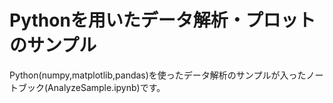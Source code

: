 # Pythonを用いたデータ解析・プロットのサンプル
Python(numpy,matplotlib,pandas)を使ったデータ解析のサンプルが入ったノートブック(AnalyzeSample.ipynb)です。